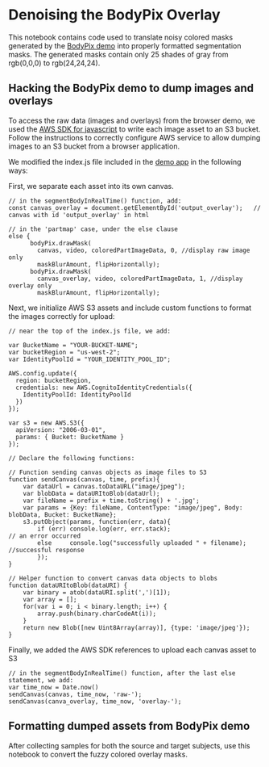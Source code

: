 # Denoising the BodyPix Overlay

This notebook contains code used to translate noisy colored masks generated by the [BodyPix demo](https://github.com/tensorflow/tfjs-models/tree/master/body-pix) into properly formatted segmentation masks. The generated masks contain only 25 shades of gray from rgb(0,0,0) to rgb(24,24,24). 

## Hacking the BodyPix demo to dump images and overlays
To access the raw data (images and overlays) from the browser demo, we used the [AWS SDK for javascript](https://docs.aws.amazon.com/sdk-for-javascript/v2/developer-guide/s3-example-photo-album.html) to write each image asset to an S3 bucket. Follow the instructions to correctly configure AWS service to allow dumping images to an S3 bucket from a browser application.

We modified the index.js file included in the [demo app](https://github.com/tensorflow/tfjs-models/tree/master/body-pix/demos) in the following ways:


First, we separate each asset into its own canvas. 
```
// in the segmentBodyInRealTime() function, add:
const canvas_overlay = document.getElementById('output_overlay');   // canvas with id 'output_overlay' in html

// in the 'partmap' case, under the else clause
else {
      bodyPix.drawMask(
        canvas, video, coloredPartImageData, 0, //display raw image only
        maskBlurAmount, flipHorizontally);
      bodyPix.drawMask(
        canvas_overlay, video, coloredPartImageData, 1, //display overlay only
        maskBlurAmount, flipHorizontally);
```

Next, we initialize AWS S3 assets and include custom functions to format the images correctly for upload:
```
// near the top of the index.js file, we add:

var BucketName = "YOUR-BUCKET-NAME";
var bucketRegion = "us-west-2";
var IdentityPoolId = "YOUR_IDENTITY_POOL_ID";

AWS.config.update({
  region: bucketRegion,
  credentials: new AWS.CognitoIdentityCredentials({
    IdentityPoolId: IdentityPoolId
  })
});

var s3 = new AWS.S3({
  apiVersion: "2006-03-01",
  params: { Bucket: BucketName }
});

// Declare the following functions:

// Function sending canvas objects as image files to S3
function sendCanvas(canvas, time, prefix){
    var dataUrl = canvas.toDataURL("image/jpeg");
    var blobData = dataURItoBlob(dataUrl);
    var fileName = prefix + time.toString() + '.jpg';
    var params = {Key: fileName, ContentType: "image/jpeg", Body: blobData, Bucket: BucketName};
    s3.putObject(params, function(err, data){
        if (err) console.log(err, err.stack);                        // an error occurred
        else     console.log("successfully uploaded " + filename);   //successful response
        });
}

// Helper function to convert canvas data objects to blobs
function dataURItoBlob(dataURI) {
    var binary = atob(dataURI.split(',')[1]);
    var array = [];
    for(var i = 0; i < binary.length; i++) {
        array.push(binary.charCodeAt(i));
    }
    return new Blob([new Uint8Array(array)], {type: 'image/jpeg'});
}
```

Finally, we added the AWS SDK references to upload each canvas asset to S3 
```
// in the segmentBodyInRealTime() function, after the last else statement, we add:
var time_now = Date.now()
sendCanvas(canvas, time_now, 'raw-');
sendCanvas(canva_overlay, time_now, 'overlay-');
```

## Formatting dumped assets from BodyPix demo
After collecting samples for both the source and target subjects, use this notebook to convert the fuzzy colored overlay masks.
